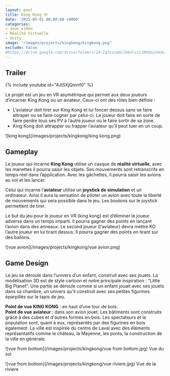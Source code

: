 ```yaml
---
layout: post
title: King Kong Vr
date: '2021-05-01 00:00:00 +0000'
categories:
- Jeux vidéo
- Réalité Virtuelle
- Unity
image: "/images/projects/kingkong/kingkong.png"
exclude: false
#https://drive.google.com/drive/folders/19-Iq3szcq4ilRACCx1LiMGQoySmUkz5I
---
```


## Trailer
{% include youtube id="4JlSXjQmnf0" %}

Le projet est un jeu en VR asymétrique qui permet aux deux joueurs d’incarner King Kong ou un aviateur. Ceux-ci ont des rôles bien définis :
 - L’aviateur doit tirer sur King Kong et lui foncer dessus sans se faire attraper ou se faire cogner par celui-ci. Le joueur doit faire en sorte de faire perdre tous ses PV à l’autre joueur où le faire sortir de sa zone.
 - King Kong doit attrapper ou frapper l’aviateur qu’il peut tuer en un coup.

  ![king kong](/images/projects/kingkong/king kong.png)


## Gameplay
 Le joueur qui incarne **King Kong** utilise un casque de **réalité virtuelle**, avec les manettes il pourra saisir les objets. Ses mouvements sont retranscrits en temps réel dans l’application. Avec les gâchettes, il pourra saisir les avions au vol et les lancer.

 Celui qui incarne l’**aviateur** utilise un **joystick de simulation** et un ordinateur. Ainsi il aura la sensation de piloter un avion avec toute la liberté de mouvements qui sera possible dans le jeu. Les boutons sur le joystick permettent de tirer.

 Le but du jeu pour le joueur en VR (king kong) est d’éliminer le joueur adverse dans un temps imparti. Il pourra gagner des points en lançant l’avion dans des anneaux.
 Le second joueur (l'aviateur) devra mettre KO l’autre joueur en lui tirant dessus. Il pourra gagner des points en tirant sur des ballons.


![vue avion](/images/projects/kingkong/vue avion.png)


## Game Design
 Le jeu se déroule dans l’univers d’un enfant, construit avec ses jouets. La modélisation 3D est de style cartoon et notre principale inspiration : “Little Big Planet”. Une partie se déroule comme si un enfant jouait avec ses jouets dans sa chambre, un univers qu'il construit avec ses petites figurines éparpillés sur le tapis de jeu.

**Point de vue KING KONG** : en haut d’une tour de bois.<br>
**Point de vue aviateur** : dans son avion jouet. Les bâtiments sont construits grâce à des cubes et d'autres formes en bois. Les spectateurs et la population sont, quant à eux, représentés par des figurines en bois également. La ville est inspirée du centre de Laval avec des éléments représentatifs comme le château, la Mayenne, les ponts, la construction de la ville en générale.


![vue from bottom](/images/projects/kingkong/vue from bottom.jpg)
Vue du sol

![vue from bottom](/images/projects/kingkong/vue riviere.jpg)
Vue de la riviere

